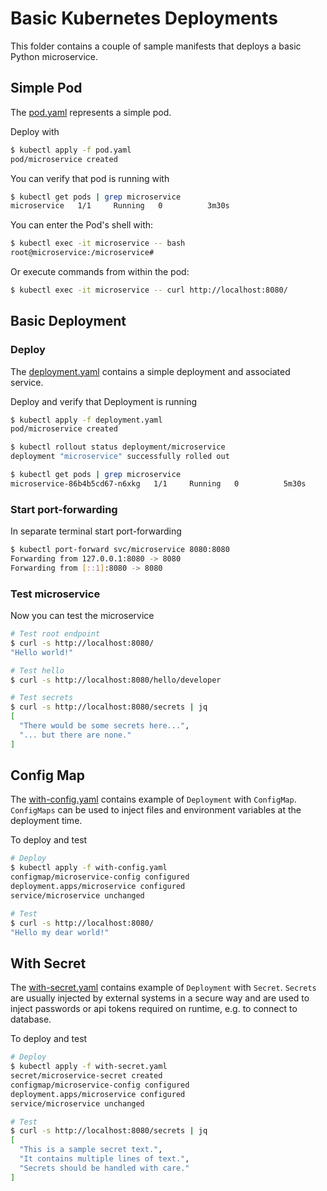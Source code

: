 # Basic Kubernetes Deployments

This folder contains a couple of sample manifests that deploys a basic Python microservice.

## Simple Pod

The [pod.yaml](./pod.yaml) represents a simple pod.

Deploy with
```bash
$ kubectl apply -f pod.yaml
pod/microservice created
```

You can verify that pod is running with
```bash
$ kubectl get pods | grep microservice
microservice   1/1     Running   0          3m30s
```

You can enter the Pod's shell with:
```bash
$ kubectl exec -it microservice -- bash
root@microservice:/microservice#
```

Or execute commands from within the pod:
```bash
$ kubectl exec -it microservice -- curl http://localhost:8080/
```

## Basic Deployment

### Deploy

The [deployment.yaml](./deployment.yaml) contains a simple deployment and associated service.

Deploy and verify that Deployment is running
```bash
$ kubectl apply -f deployment.yaml
pod/microservice created

$ kubectl rollout status deployment/microservice
deployment "microservice" successfully rolled out

$ kubectl get pods | grep microservice
microservice-86b4b5cd67-n6xkg   1/1     Running   0          5m30s
```

### Start port-forwarding

In separate terminal start port-forwarding
```bash
$ kubectl port-forward svc/microservice 8080:8080
Forwarding from 127.0.0.1:8080 -> 8080
Forwarding from [::1]:8080 -> 8080
```

### Test microservice

Now you can test the microservice
```bash
# Test root endpoint
$ curl -s http://localhost:8080/
"Hello world!"

# Test hello
$ curl -s http://localhost:8080/hello/developer

# Test secrets
$ curl -s http://localhost:8080/secrets | jq
[
  "There would be some secrets here...",
  "... but there are none."
]
```

## Config Map

The [with-config.yaml](./with-config.yaml) contains example of `Deployment` with `ConfigMap`.
`ConfigMaps` can be used to inject files and environment variables at the deployment time.

To deploy and test
```bash
# Deploy
$ kubectl apply -f with-config.yaml
configmap/microservice-config configured
deployment.apps/microservice configured
service/microservice unchanged

# Test
$ curl -s http://localhost:8080/
"Hello my dear world!"
```

## With Secret

The [with-secret.yaml](./with-secret.yaml) contains example of `Deployment` with `Secret`.
`Secrets` are usually injected by external systems in a secure way and are used to inject passwords or api tokens required on runtime, e.g. to connect to database.

To deploy and test
```bash
# Deploy
$ kubectl apply -f with-secret.yaml
secret/microservice-secret created
configmap/microservice-config configured
deployment.apps/microservice configured
service/microservice unchanged

# Test
$ curl -s http://localhost:8080/secrets | jq
[
  "This is a sample secret text.",
  "It contains multiple lines of text.",
  "Secrets should be handled with care."
]
```
